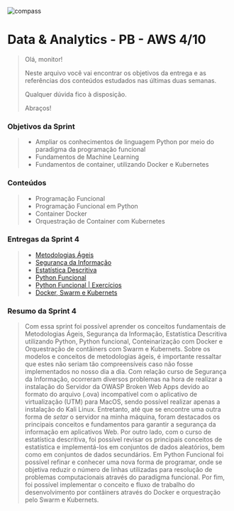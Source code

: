 ![compass](https://vetores.org/d/compass-uol.svg)

# Data & Analytics - PB - AWS 4/10

> Olá, monitor! 
> 
> Neste arquivo você vai encontrar os objetivos da entrega e as referências dos conteúdos estudados nas últimas duas semanas.
> 
> Qualquer dúvida fico à disposição. 
> 
> Abraços!

### Objetivos da Sprint
>
> - Ampliar os conhecimentos de linguagem Python por meio do paradigma da programação funcional
> - Fundamentos de Machine Learning
> - Fundamentos de container, utilizando Docker e Kubernetes
>

### Conteúdos
>
> - Programação Funcional
> - Programação Funcional em Python
> - Container Docker
> - Orquestração de Container com Kubernetes

### Entregas da Sprint 4
>
> - [Metodologias Ágeis](./metodologias-agil/resumo.md)
> - [Segurança da Informação](./seguranca-da-informacao/resumo.md)
> - [Estatística Descritiva](./estatistica-descritiva/resumo.md)
> - [Python Funcional](./python-e-docker/python/prog-funcional.md)
> - [Python Funcional | Exercícios](./python-e-docker/resumo.md#exercícios)
> - [Docker, Swarm e Kubernets](./python-e-docker/docker/docker.md)
>
### Resumo da Sprint 4
>
> Com essa sprint foi possível aprender os conceitos fundamentais de Metodologias Ágeis, Segurança da Informação, Estatística Descritiva utilizando Python, Python funcional, Conteinarização com Docker e Orquestração de contâiners com Swarm e Kubernets. Sobre os modelos e conceitos de metodologias ágeis, é importante ressaltar que estes não seriam tão compreensíveis caso não fosse implementados no nosso dia a dia. Com relação curso de Segurança da Informação, ocorreram diversos problemas na hora de realizar a instalação do Servidor da OWASP Broken Web Apps devido ao formato do arquivo (.ova) incompatível com o aplicativo de virtualização (UTM) para MacOS, sendo possível realizar apenas a instalação do Kali Linux. Entretanto, até que se encontre uma outra forma de _setar_ o servidor na minha máquina, foram destacados os principais conceitos e fundamentos para garantir a segurança da informação em aplicativos Web. Por outro lado, com o curso de estatística descritiva, foi possível revisar os principais conceitos de estatística e implementá-los em conjuntos de dados aleatórios, bem como em conjuntos de dados secundários. Em Python Funcional foi possível refinar e conhecer uma nova forma de programar, onde se objetiva reduzir o número de linhas utilizadas para resolução de problemas computacionais através do paradigma funcional. Por fim, foi possível implementar o conceito e fluxo de trabalho do desenvolvimento por contâiners através do Docker e orquestração pelo Swarm e Kubernets. 